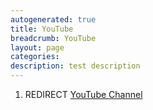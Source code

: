 ```yaml
---
autogenerated: true
title: YouTube
breadcrumb: YouTube
layout: page
categories: 
description: test description
---
```


1.  REDIRECT [YouTube Channel](YouTube_Channel "wikilink")
